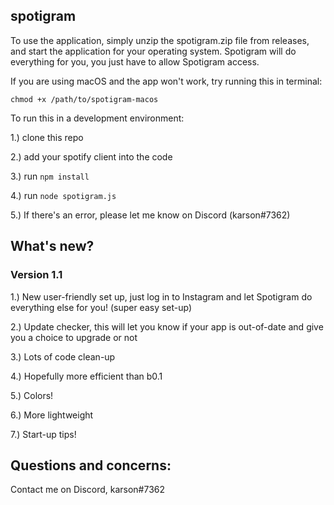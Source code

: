 ## spotigram

To use the application, simply unzip the spotigram.zip file from releases, and start the application for your operating system. Spotigram will do everything for you, you just have to allow Spotigram access.

If you are using macOS and the app won't work, try running this in terminal: 

`chmod +x /path/to/spotigram-macos`



To run this in a development environment:

1.) clone this repo

2.) add your spotify client into the code

3.) run `npm install`

4.) run `node spotigram.js`

5.) If there's an error, please let me know on Discord (karson#7362)

## What's new?
### Version 1.1

1.) New user-friendly set up, just log in to Instagram and let Spotigram do everything else for you! (super easy set-up)

2.) Update checker, this will let you know if your app is out-of-date and give you a choice to upgrade or not

3.) Lots of code clean-up

4.) Hopefully more efficient than b0.1

5.) Colors!

6.) More lightweight

7.) Start-up tips!


## Questions and concerns:

Contact me on Discord, karson#7362
